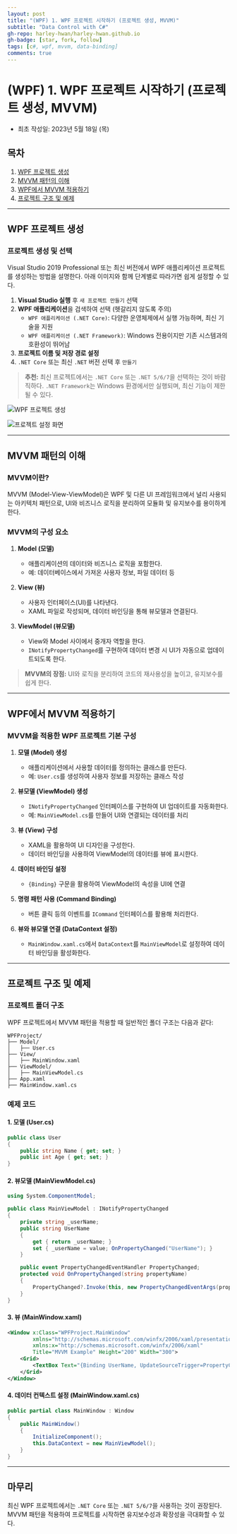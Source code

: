 ```yaml
---
layout: post
title: "(WPF) 1. WPF 프로젝트 시작하기 (프로젝트 생성, MVVM)"
subtitle: "Data Control with C#"
gh-repo: harley-hwan/harley-hwan.github.io
gh-badge: [star, fork, follow]
tags: [c#, wpf, mvvm, data-binding]
comments: true
---
```


# (WPF) 1. WPF 프로젝트 시작하기 (프로젝트 생성, MVVM)
- 최초 작성일: 2023년 5월 18일 (목)

## 목차
1. [WPF 프로젝트 생성](#wpf-프로젝트-생성)
2. [MVVM 패턴의 이해](#mvvm-패턴의-이해)
3. [WPF에서 MVVM 적용하기](#wpf에서-mvvm-적용하기)
4. [프로젝트 구조 및 예제](#프로젝트-구조-및-예제)

---

## WPF 프로젝트 생성

### 프로젝트 생성 및 선택

Visual Studio 2019 Professional 또는 최신 버전에서 WPF 애플리케이션 프로젝트를 생성하는 방법을 설명한다. 아래 이미지와 함께 단계별로 따라가면 쉽게 설정할 수 있다.

1. **Visual Studio 실행** 후 `새 프로젝트 만들기` 선택
2. **WPF 애플리케이션**을 검색하여 선택 (헷갈리지 않도록 주의)
   - `WPF 애플리케이션 (.NET Core)`: 다양한 운영체제에서 실행 가능하며, 최신 기술을 지원
   - `WPF 애플리케이션 (.NET Framework)`: Windows 전용이지만 기존 시스템과의 호환성이 뛰어남
3. **프로젝트 이름 및 저장 경로 설정**
4. `.NET Core` 또는 최신 `.NET` 버전 선택 후 `만들기`

> **추천:** 최신 프로젝트에서는 `.NET Core` 또는 `.NET 5/6/7`을 선택하는 것이 바람직하다. `.NET Framework`는 Windows 환경에서만 실행되며, 최신 기능이 제한될 수 있다.

![WPF 프로젝트 생성](https://github.com/harley-hwan/harley-hwan.github.io/assets/68185569/f2657c02-6a39-4ee6-ba5a-932ee220e533)

![프로젝트 설정 화면](https://github.com/harley-hwan/harley-hwan.github.io/assets/68185569/c50103a7-dfb7-4d33-aa16-06a7a406aa4a)

---

## MVVM 패턴의 이해

### MVVM이란?
MVVM (Model-View-ViewModel)은 WPF 및 다른 UI 프레임워크에서 널리 사용되는 아키텍처 패턴으로, UI와 비즈니스 로직을 분리하여 모듈화 및 유지보수를 용이하게 한다.

### MVVM의 구성 요소
1. **Model (모델)**
   - 애플리케이션의 데이터와 비즈니스 로직을 포함한다.
   - 예: 데이터베이스에서 가져온 사용자 정보, 파일 데이터 등

2. **View (뷰)**
   - 사용자 인터페이스(UI)를 나타낸다.
   - XAML 파일로 작성되며, 데이터 바인딩을 통해 뷰모델과 연결된다.

3. **ViewModel (뷰모델)**
   - View와 Model 사이에서 중개자 역할을 한다.
   - `INotifyPropertyChanged`를 구현하여 데이터 변경 시 UI가 자동으로 업데이트되도록 한다.

> **MVVM의 장점:** UI와 로직을 분리하여 코드의 재사용성을 높이고, 유지보수를 쉽게 한다.

---

## WPF에서 MVVM 적용하기

### MVVM을 적용한 WPF 프로젝트 기본 구성

1. **모델 (Model) 생성**
   - 애플리케이션에서 사용할 데이터를 정의하는 클래스를 만든다.
   - 예: `User.cs`를 생성하여 사용자 정보를 저장하는 클래스 작성

2. **뷰모델 (ViewModel) 생성**
   - `INotifyPropertyChanged` 인터페이스를 구현하여 UI 업데이트를 자동화한다.
   - 예: `MainViewModel.cs`를 만들어 UI와 연결되는 데이터를 처리

3. **뷰 (View) 구성**
   - XAML을 활용하여 UI 디자인을 구성한다.
   - 데이터 바인딩을 사용하여 ViewModel의 데이터를 뷰에 표시한다.

4. **데이터 바인딩 설정**
   - `{Binding}` 구문을 활용하여 ViewModel의 속성을 UI에 연결

5. **명령 패턴 사용 (Command Binding)**
   - 버튼 클릭 등의 이벤트를 `ICommand` 인터페이스를 활용해 처리한다.

6. **뷰와 뷰모델 연결 (DataContext 설정)**
   - `MainWindow.xaml.cs`에서 `DataContext`를 `MainViewModel`로 설정하여 데이터 바인딩을 활성화한다.

---

## 프로젝트 구조 및 예제

### 프로젝트 폴더 구조

WPF 프로젝트에서 MVVM 패턴을 적용할 때 일반적인 폴더 구조는 다음과 같다:

```
WPFProject/
├── Model/
│   ├── User.cs
├── View/
│   ├── MainWindow.xaml
├── ViewModel/
│   ├── MainViewModel.cs
├── App.xaml
├── MainWindow.xaml.cs
```

### 예제 코드

#### 1. 모델 (User.cs)
```csharp
public class User
{
    public string Name { get; set; }
    public int Age { get; set; }
}
```

#### 2. 뷰모델 (MainViewModel.cs)
```csharp
using System.ComponentModel;

public class MainViewModel : INotifyPropertyChanged
{
    private string _userName;
    public string UserName
    {
        get { return _userName; }
        set { _userName = value; OnPropertyChanged("UserName"); }
    }

    public event PropertyChangedEventHandler PropertyChanged;
    protected void OnPropertyChanged(string propertyName)
    {
        PropertyChanged?.Invoke(this, new PropertyChangedEventArgs(propertyName));
    }
}
```

#### 3. 뷰 (MainWindow.xaml)
```xml
<Window x:Class="WPFProject.MainWindow"
        xmlns="http://schemas.microsoft.com/winfx/2006/xaml/presentation"
        xmlns:x="http://schemas.microsoft.com/winfx/2006/xaml"
        Title="MVVM Example" Height="200" Width="300">
    <Grid>
        <TextBox Text="{Binding UserName, UpdateSourceTrigger=PropertyChanged}" Width="200" Height="30" Margin="10"/>
    </Grid>
</Window>
```

#### 4. 데이터 컨텍스트 설정 (MainWindow.xaml.cs)
```csharp
public partial class MainWindow : Window
{
    public MainWindow()
    {
        InitializeComponent();
        this.DataContext = new MainViewModel();
    }
}
```

---

## 마무리

최신 WPF 프로젝트에서는 `.NET Core` 또는 `.NET 5/6/7`을 사용하는 것이 권장된다. MVVM 패턴을 적용하여 프로젝트를 시작하면 유지보수성과 확장성을 극대화할 수 있다.


